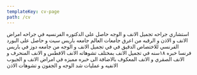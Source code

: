 ```yaml
---
templateKey: cv-page
path: /cv
---
```


استشاري جراحه تجميل الانف و الوجه حاصل على الدكتوره الفرنسيه في جراحه امراض الانف و الاذن و الرقبه من اعرق جامعات العالم جامعه باريس سيت و حاصل على البورد الفرنسي للاختصاص الدقيق في في تجميل الانف و الوجه من جامعه دوز في باريس فرنسا
خبره ١٨سنه في تجميل الانف بمختلف تشوهاته الانف الافطس و الانف المنحرف و الانف الصقري و الانف المعكوف بالاضافة الى خبره مميزه في امراض الانف و الجيوب الانفيه و عمليات شد الوجه و الجفون و تشوهات الاذن
